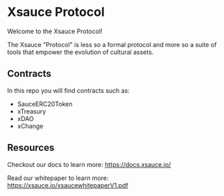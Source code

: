 # Xsauce Protocol
Welcome to the Xsauce Protocol!

The Xsauce "Protocol" is less so a formal protocol and more so a suite of tools that empower the evolution of cultural assets.

## Contracts
In this repo you will find contracts such as:
- SauceERC20Token
- xTreasury
- xDAO
- xChange

## Resources
Checkout our docs to learn more: https://docs.xsauce.io/

Read our whitepaper to learn more: https://xsauce.io/xsaucewhitepaperV1.pdf
